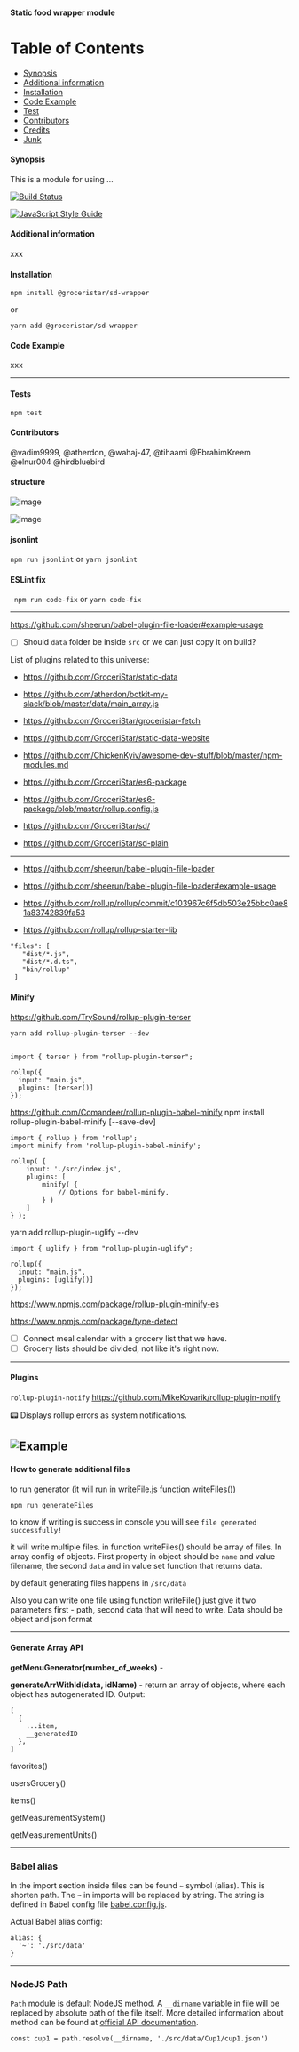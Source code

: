 #### Static food wrapper module

Table of Contents
=================

 * [Synopsis](#synopsis)
 * [Additional information](#additional-information)
 * [Installation](#installation)
 * [Code Example](#code-example)
 * [Test](#tests)
 * [Contributors](#contributors)
 * [Credits](#credits)
 * [Junk](#junk)


#### Synopsis
  This is a module for using ...

[![Build Status](https://travis-ci.org/GroceriStar/sd.svg?branch=master)](https://travis-ci.org/GroceriStar/sd)

[![JavaScript Style Guide](https://img.shields.io/badge/code_style-standard-brightgreen.svg)](https://standardjs.com)

#### Additional information
xxx

#### Installation

`npm install @groceristar/sd-wrapper`

or

`yarn add @groceristar/sd-wrapper`



#### Code Example

xxx

---

#### Tests

```
npm test
```

#### Contributors

@vadim9999, @atherdon, @wahaj-47, @tihaami @EbrahimKreem @elnur004 @hirdbluebird

#### structure
![image](https://user-images.githubusercontent.com/1469198/56497029-9a07fc80-6504-11e9-91ca-0aa4a3ec1ef8.png)

![image](https://user-images.githubusercontent.com/1469198/56497034-9eccb080-6504-11e9-8ca9-0ef32903d927.png)

#### jsonlint

```npm run jsonlint``` or ```yarn jsonlint```

#### ESLint fix

``` npm run code-fix``` or ```yarn code-fix```

---

https://github.com/sheerun/babel-plugin-file-loader#example-usage


- [ ] Should `data` folder be inside `src` or we can just copy it on build?

List of plugins related to this universe:
- https://github.com/GroceriStar/static-data

- https://github.com/atherdon/botkit-my-slack/blob/master/data/main_array.js

- https://github.com/GroceriStar/groceristar-fetch

- https://github.com/GroceriStar/static-data-website

- https://github.com/ChickenKyiv/awesome-dev-stuff/blob/master/npm-modules.md

- https://github.com/GroceriStar/es6-package

- https://github.com/GroceriStar/es6-package/blob/master/rollup.config.js
- https://github.com/GroceriStar/sd/

- https://github.com/GroceriStar/sd-plain

---

- https://github.com/sheerun/babel-plugin-file-loader
- https://github.com/sheerun/babel-plugin-file-loader#example-usage

- https://github.com/rollup/rollup/commit/c103967c6f5db503e25bbc0ae81a83742839fa53

- https://github.com/rollup/rollup-starter-lib


```
"files": [
   "dist/*.js",
   "dist/*.d.ts",
   "bin/rollup"
 ]
 ```
#### Minify

https://github.com/TrySound/rollup-plugin-terser

```yarn add rollup-plugin-terser --dev```

```

import { terser } from "rollup-plugin-terser";

rollup({
  input: "main.js",
  plugins: [terser()]
});
```

https://github.com/Comandeer/rollup-plugin-babel-minify
npm install rollup-plugin-babel-minify [--save-dev]
```
import { rollup } from 'rollup';
import minify from 'rollup-plugin-babel-minify';

rollup( {
	input: './src/index.js',
	plugins: [
		minify( {
			// Options for babel-minify.
		} )
	]
} );

```


yarn add rollup-plugin-uglify --dev

```
import { uglify } from "rollup-plugin-uglify";

rollup({
  input: "main.js",
  plugins: [uglify()]
});
```

https://www.npmjs.com/package/rollup-plugin-minify-es

https://www.npmjs.com/package/type-detect

- [ ] Connect meal calendar with a grocery list that we have.
- [ ] Grocery lists should be divided, not like it's right now.

---

#### Plugins

``` rollup-plugin-notify ``` https://github.com/MikeKovarik/rollup-plugin-notify

📟 Displays rollup errors as system notifications.

![Example](https://raw.githubusercontent.com/MikeKovarik/rollup-plugin-notify/master/example.gif)
---

#### How to generate additional files
to run generator (it will run in writeFile.js function writeFiles())
```
npm run generateFiles
```
to know if writing is success in console you will see
`file generated successfully!`

it will write multiple files.
in function writeFiles() should be array of files. In array config of objects. First property in object should be `name` and value filename, the second `data` and in value set function that returns data.

by default generating files happens in `/src/data`

Also you can write one file using function writeFile() just give it two parameters first -  path, second data that will need to write. Data should be object and json format

---
#### Generate Array API

**getMenuGenerator(number_of_weeks)** -

**generateArrWithId(data, idName)** - return an array of objects, where each object has autogenerated ID.
Output:
~~~~
[
  {
    ...item,
    __generatedID
  },
]
~~~~

favorites()

usersGrocery()

items()

getMeasurementSystem()

getMeasurementUnits()

---
### Babel alias

In the import section inside files can be found `~` symbol (alias). This is shorten path.
The `~` in imports will be replaced by string. The string is defined in Babel config file [babel.config.js](./babel.config.js).

Actual Babel alias config:

~~~~
alias: {
  '~': './src/data'
}
~~~~

---
### NodeJS Path

`Path` module is default NodeJS method. A `__dirname` variable in file will be replaced by absolute path of the file itself. More detailed information about method can be found at [official API documentation](https://nodejs.org/api/path.html#path_path_resolve_paths).

~~~~
const cup1 = path.resolve(__dirname, './src/data/Cup1/cup1.json')
~~~~
